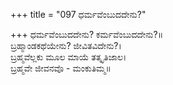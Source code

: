 +++
title = "097 ಧರ್ಮವೆಂಬುದದೇನು?"

+++
ಧರ್ಮವೆಂಬುದದೇನು? ಕರ್ಮವೆಂಬುದದೇನು?॥  
ಬ್ರಹ್ಮಾಂಡಕಥೆಯೇನು? ಜೀವಿತವಿದೇನು?।  
ಬ್ರಹ್ಮವೆಲ್ಲಕು ಮೂಲ ಮಾಯೆ ತತ್ಕೃತಿಜಾಲ।  
ಬ್ರಹ್ಮವೇ ಜೀವನವೊ - ಮಂಕುತಿಮ್ಮ॥  

